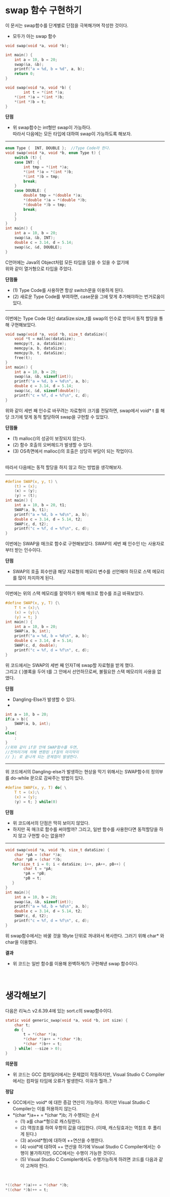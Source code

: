 swap 함수 구현하기
=================
이 문서는 swap함수를 단계별로 단점을 극복해가며 작성한 것이다.

* 모두가 아는 swap 함수

```C
void swap(void *a, void *b);

int main() {
	int a = 10, b = 20;
	swap(&a, &b);
	printf("a = %d, b = %d", a, b);
	return 0;
}

void swap(void *a, void *b) {
        int t = *(int *)a;
	*(int *)a = *(int *)b;
	*(int *)b = t;
}
```

__단점__

*  위 swap함수는 int형만 swap이 가능하다.   
따라서 다음에는 모든 타입에 대하여 swap이 가능하도록 해보자.
<hr/>

```C
enum Type {  INT, DOUBLE };  //Type Code라 한다.
void swap(void *a, void *b, enum Type t) {
	switch (t) {
	case INT: {
		int tmp = *(int *)a;
		*(int *)a = *(int *)b;
		*(int *)b = tmp;
		break;
	}
	case DOUBLE: {
		double tmp = *(double *)a;
		*(double *)a = *(double *)b;
		*(double *)b = tmp;
		break;
	}
	}
}
int main() {
	int a = 10, b = 20;
   	swap(&a, &b, INT);
   	double c = 3.14, d = 5.14;
   	swap(&c, &d, DOUBLE);
}
```

C언어에는 Java의 Object처럼 모든 타입을 담을 수 있을 수 없기에   
위와 같이 열거형으로 타입을 주었다.

__단점들__

* (1) Type Code를 사용하면 항상 switch문을 이용하게 된다.
* (2) 새로운 Type Code를 부여하면, case문을 그에 맞게 추가해야하는 번거로움이 있다.
<hr/>
이번에는 Type Code 대신 dataSize:size_t를 swap의   
인수로 받아서 동적 할당을 통해 구현해보았다.

```C
void swap(void *a, void *b, size_t dataSize){
    void *t = malloc(dataSize);
    memcpy(t, a, dataSize);
    memcpy(a, b, dataSize);
    memcpy(b, t, dataSize);
    free(t);
}
int main() {
	int a = 10, b = 20;
	swap(&a, &b, sizeof(int));
	printf("a = %d, b = %d\n", a, b);
	double c = 3.14, d = 5.14;
	swap(&c, &d, sizeof(double));
	printf("c = %f, d = %f\n", c, d);
}
```

위와 같이 세번 째 인수로 바꾸려는 자료형의 크기를 전달하면,
swap에서 void* t 를 해당 크기에 맞게 동적 할당하여
swap을 구현할 수 있었다.
<br/>

__단점들__

* (1) malloc()의 성공이 보장되지 않는다.
* (2) 함수 호출의 오버헤드가 발생할 수 있다.
* (3) OS측면에서 malloc()의 호출은 상당히 부담이 되는 작업이다.
<br/>
따라서 다음에는 동적 할당을 하지 않고 하는 방법을 생각해보자.
<hr/>

```C
#define SWAP(x, y, t) \
    (t) = (x);
    (x) = (y);
    (y) = (t);
int main() {
	int a = 10, b = 20, t1;
	SWAP(a, b, t1);
	printf("a = %d, b = %d\n", a, b);
	double c = 3.14, d = 5.14, t2;
   	SWAP(c, d, t2);
   	printf("c = %f, d = %f\n", c, d);
}
```

이번에는 SWAP을 매크로 함수로 구현해보았다.
SWAP의 세번 째 인수인 t는 사용자로부터 받는 인수이다.

__단점__

* SWAP의 호출 회수만큼 해당 자료형의 메모리 변수를 선언해야 하므로 스택 메모리를 많이 차지하게 된다. 

<hr/>
이번에는 위의 스택 메모리를 절약하기 위해 매크로 함수를 조금 바꿔보았다.

```C
#define SWAP(x, y, T) {\
	T t = (x);\
	(x) = (y);\
	(y) = t; }
int main() {
	int a = 10, b = 20;
   	SWAP(a, b, int);
   	printf("a = %d, b = %d\n", a, b);
   	double c = 3.14, d = 5.14;
   	SWAP(c, d, double);
   	printf("c = %f, d = %f\n", c, d);
}
```

위 코드에서는 SWAP의 세번 째 인자T에 swap할 자료형을 받게 했다.   
그리고 { }블록을 두어 t를 그 안에서 선언하므로써, 불필요한 스택 메모리의 사용을 없앴다.

__단점__

* Dangling-Else가 발생할 수 있다.
* 
```C
int a = 10, b = 20;
if(a > b){
	SWAP(a, b, int);	
}
else{
	;
}
//위와 같이 if문 안에 SWAP함수를 두면,
//전처리기에 의해 변환된 if절의 마지막이
// }; 로 끝나게 되는 문제점이 발생한다.
```

<hr/>
위 코드에서의 Dangling-else가 발생하는 현상을   
막기 위해서는 SWAP함수의 정의부를 do-while 문으로   
감싸주는 방법이 있다.

```C
#define SWAP(x, y, T) do{ \
    T t = (x);\
    (x) = (y);
    (y) = t; } while(0)
```

__단점__

* 위 코드에서의 단점은 딱히 보이지 않았다. 
* 하지만 꼭 매크로 함수를 써야할까? 그리고, 일반 함수를   사용한다면 동적할당을 하지 않고 구현할 수는 없을까?
<hr/>

```C
void swap(void *a, void *b, size_t dataSize) {
    char *pA = (char *)a;
    char *pB = (char *)b;
   for(size_t i = 0; i < dataSize; i++, pA++, pB++) {
        char t = *pA;
        *pA = *pB;
        *pB = t;
   }
}
int main(){
  	int a = 10, b = 20;
   	swap(&a, &b, sizeof(int));
   	printf("a = %d, b = %d\n", a, b);
   	double c = 3.14, d = 5.14, t2;
   	SWAP(c, d, t2);
   	printf("c = %f, d = %f\n", c, d);
}
```

위 swap함수에서는 바꿀 것을 1Byte 단위로 꺼내와서   복사한다. 그러기 위해 char* 와 char을 이용했다.

__결과__

* 위 코드는 일반 함수를 이용해 완벽하게(?) 구현해낸 swap 함수이다.

<br/>
<h1>생각해보기</h1>
다음은 리눅스 v2.6.39.4에 있는 sort.c의 swap함수이다.

```C
static void generic_swap(void *a, void *b, int size) {
    char t;
    do {
        t = *(char *)a;
        *(char *)a++ = *(char *)b;
        *(char *)b++ = t;
    } while( --size > 0);
}
```

__의문점__

* 위 코드는 GCC 컴파일러에서는 문제없이 작동하지만, Visual Studio C Compiler에서는 컴파일 타임에 오류가 발생한다. 이유가 뭘까..?

__정답__

* GCC에서는 void* 에 대한 증감 연산이 가능하다. 하지만 Visual Studio C Compiler는 이를 허용하지 않는다.   
* *(char *)a++ = *(char *)b; 가 수행되는 순서
   * (1) a를 char*형으로 캐스팅한다.
   * (2) 역참조를 하여 우항의 값을 대입한다. (이때, 캐스팅효과는 역참조 후 풀리게 된다.)
   * (3) a(void*형)에 대하여 ++연산을 수행한다.
   * (4) void*에 대하여 ++ 연산을 하기에 Visual Studio C Compiler에서는 수행이 불가하지만, GCC에서는 수행이 가능한 것이다. 
   * (5) Visual Studio C Comipler에서도 수행가능하게 하려면 코드를 다음과 같이 고쳐야 한다.
<br/>

```C
*((char *)a)++ = *(char *)b;
*((char *)b)++ = t;
```
